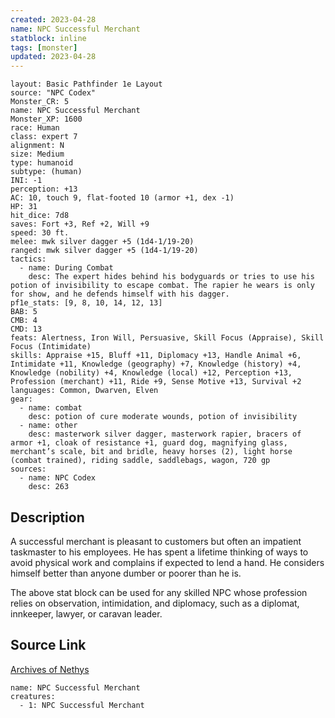 ```yaml
---
created: 2023-04-28
name: NPC Successful Merchant
statblock: inline
tags: [monster]
updated: 2023-04-28
---
```

```statblock
layout: Basic Pathfinder 1e Layout
source: "NPC Codex"
Monster_CR: 5
name: NPC Successful Merchant
Monster_XP: 1600
race: Human
class: expert 7
alignment: N
size: Medium
type: humanoid
subtype: (human)
INI: -1
perception: +13
AC: 10, touch 9, flat-footed 10 (armor +1, dex -1)
HP: 31
hit_dice: 7d8
saves: Fort +3, Ref +2, Will +9
speed: 30 ft.
melee: mwk silver dagger +5 (1d4-1/19-20)
ranged: mwk silver dagger +5 (1d4-1/19-20)
tactics:
  - name: During Combat
    desc: The expert hides behind his bodyguards or tries to use his potion of invisibility to escape combat. The rapier he wears is only for show, and he defends himself with his dagger.
pf1e_stats: [9, 8, 10, 14, 12, 13]
BAB: 5
CMB: 4
CMD: 13
feats: Alertness, Iron Will, Persuasive, Skill Focus (Appraise), Skill Focus (Intimidate)
skills: Appraise +15, Bluff +11, Diplomacy +13, Handle Animal +6, Intimidate +11, Knowledge (geography) +7, Knowledge (history) +4, Knowledge (nobility) +4, Knowledge (local) +12, Perception +13, Profession (merchant) +11, Ride +9, Sense Motive +13, Survival +2
languages: Common, Dwarven, Elven
gear:
  - name: combat
    desc: potion of cure moderate wounds, potion of invisibility
  - name: other
    desc: masterwork silver dagger, masterwork rapier, bracers of armor +1, cloak of resistance +1, guard dog, magnifying glass, merchant’s scale, bit and bridle, heavy horses (2), light horse (combat trained), riding saddle, saddlebags, wagon, 720 gp
sources:
  - name: NPC Codex
    desc: 263
```
## Description
A successful merchant is pleasant to customers but often an impatient taskmaster to his employees. He has spent a lifetime thinking of ways to avoid physical work and complains if expected to lend a hand. He considers himself better than anyone dumber or poorer than he is.

The above stat block can be used for any skilled NPC whose profession relies on observation, intimidation, and diplomacy, such as a diplomat, innkeeper, lawyer, or caravan leader.
## Source Link
[Archives of Nethys](https://aonprd.com/NPCDisplay.aspx?ItemName=Successful%20Merchant)
```encounter-table
name: NPC Successful Merchant
creatures:
  - 1: NPC Successful Merchant
```
